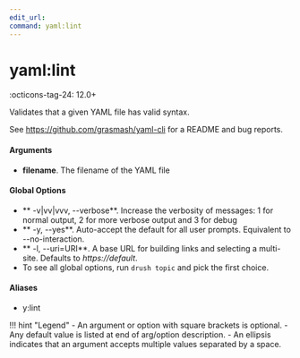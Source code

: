 ```yaml
---
edit_url: 
command: yaml:lint
---
```

# yaml:lint

:octicons-tag-24: 12.0+

Validates that a given YAML file has valid syntax.

See https://github.com/grasmash/yaml-cli for a README and bug reports.

#### Arguments

- **filename**. The filename of the YAML file

#### Global Options

- ** -v|vv|vvv, --verbose**. Increase the verbosity of messages: 1 for normal output, 2 for more verbose output and 3 for debug
- ** -y, --yes**. Auto-accept the default for all user prompts. Equivalent to --no-interaction.
- ** -l, --uri=URI**. A base URL for building links and selecting a multi-site. Defaults to *https://default*.
- To see all global options, run <code>drush topic</code> and pick the first choice.

#### Aliases

- y:lint

!!! hint "Legend"
    - An argument or option with square brackets is optional.
    - Any default value is listed at end of arg/option description.
    - An ellipsis indicates that an argument accepts multiple values separated by a space.